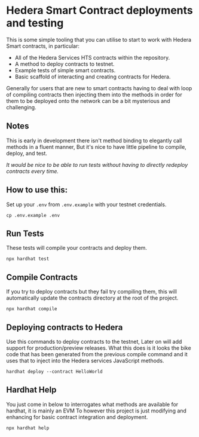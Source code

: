 # Hedera Smart Contract deployments and testing 

This is some simple tooling that you can utilise to start to work with Hedera Smart contracts, in particular:

- All of the Hedera Services HTS contracts within the repository.
- A method to deploy contracts to testnet.
- Example tests of simple smart contracts.
- Basic scaffold of interacting and creating contracts for Hedera.

Generally for users that are new to smart contracts having to deal with loop of compiling contracts then injecting them into the methods in order for them to be deployed onto the network can be a bit mysterious and challenging.

## Notes

This is early in development there isn't method binding to elegantly call methods in a fluent manner, But it's nice to have little pipeline to compile, deploy, and test.

*It would be nice to be able to run tests without having to directly redeploy contracts every time.*

## How to use this:

Set up your `.env` from `.env.example` with your testnet credentials.

`cp .env.example .env`

## Run Tests

These tests will compile your contracts and deploy them.

`npx hardhat test`

## Compile Contracts

If you try to deploy contracts but they fail try compiling them, this will automatically update the contracts directory at the root of the project.

`npx hardhat compile`

## Deploying contracts to Hedera

Use this commands to deploy contracts to the testnet, Later on will add support for production/preview releases. What this does is it looks the bike code that has been generated from the previous compile command and it uses that to inject into the Hedera services JavaScript methods.

`hardhat deploy --contract HelloWorld`

## Hardhat Help

You just come in below to interrogates what methods are available for hardhat, it is mainly an EVM To however this project is just modifying and enhancing for basic contract integration and deployment. 

```
npx hardhat help
```
